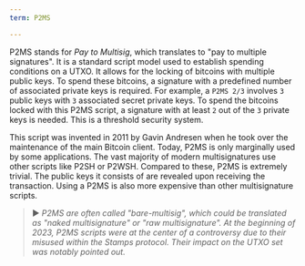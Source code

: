 ```yaml
---
term: P2MS

---
```

P2MS stands for *Pay to Multisig*, which translates to "pay to multiple signatures". It is a standard script model used to establish spending conditions on a UTXO. It allows for the locking of bitcoins with multiple public keys. To spend these bitcoins, a signature with a predefined number of associated private keys is required. For example, a `P2MS 2/3` involves `3` public keys with `3` associated secret private keys. To spend the bitcoins locked with this P2MS script, a signature with at least `2` out of the `3` private keys is needed. This is a threshold security system.

This script was invented in 2011 by Gavin Andresen when he took over the maintenance of the main Bitcoin client. Today, P2MS is only marginally used by some applications. The vast majority of modern multisignatures use other scripts like P2SH or P2WSH. Compared to these, P2MS is extremely trivial. The public keys it consists of are revealed upon receiving the transaction. Using a P2MS is also more expensive than other multisignature scripts.

> ► *P2MS are often called "bare-multisig", which could be translated as "naked multisignature" or "raw multisignature". At the beginning of 2023, P2MS scripts were at the center of a controversy due to their misused within the Stamps protocol. Their impact on the UTXO set was notably pointed out.*